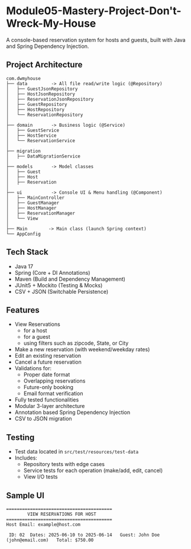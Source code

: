 # Module05-Mastery-Project-Don't-Wreck-My-House
A console-based reservation system for hosts and guests, built with Java and Spring Dependency Injection. 


## Project Architecture
````
com.dwmyhouse
├── data         -> All file read/write logic (@Repository)
│   ├── GuestJsonRepository
│   ├── HostJsonRepository
│   ├── ReservationJsonRepository
│   ├── GuestRepository
│   ├── HostRepository
│   └── ReservationRepository
│
├── domain       -> Business logic (@Service)
│   ├── GuestService
│   ├── HostService
│   └── ReservationService
│
├── migration
│   ├── DataMigrationService
│
├── models       -> Model classes
│   ├── Guest
│   ├── Host
│   ├── Reservation
│
├── ui           -> Console UI & Menu handling (@Component)
│   ├── MainController
│   ├── GuestManager
│   ├── HostManager
│   ├── ReservationManager
│   └── View
│
├── Main        -> Main class (launch Spring context)
└── AppConfig     
````

## Tech Stack
- Java 17
- Spring (Core + DI Annotations)
- Maven (Build and Dependency Management)
- JUnit5 + Mockito (Testing & Mocks)
- CSV + JSON (Switchable Persistence)

## Features
- View Reservations 
  - for a host
  - for a guest
  - using filters such as zipcode, State, or City
- Make a new reservation (with weekend/weekday rates)
- Edit an existing reservation
- Cancel a future reservation
- Validations for:
    - Proper date format
    - Overlapping reservations
    - Future-only booking
    - Email format verification
- Fully tested functionalities
- Modular 3-layer architecture
- Annotation based Spring Dependency Injection
- CSV to JSON migration

## Testing
- Test data located in `src/test/resources/test-data`
- Includes:
    - Repository tests with edge cases
    - Service tests for each operation (make/add, edit, cancel)
    - View I/O tests 

## Sample UI
````
========================================
        VIEW RESERVATIONS FOR HOST
========================================
Host Email: example@host.com

 ID: 02  Dates: 2025-06-10 to 2025-06-14   Guest: John Doe (john@email.com)   Total: $750.00
````
